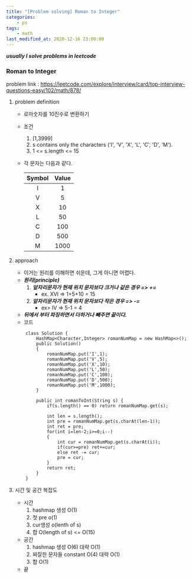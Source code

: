 ```yaml
---
title: "[Problem solving] Roman to Integer"
categories:
    - ps
tags:
    - math
last_modified_at: 2020-12-16 23:00:00
---
```

***usually I solve problems in leetcode***
### Roman to Integer  <br>

problem link : https://leetcode.com/explore/interview/card/top-interview-questions-easy/102/math/878/

1. problem definition
    - 로마숫자를 10진수로 변환하기
    - 조건 
        1. [1,3999]
        2. s contains only the characters ('I', 'V', 'X', 'L', 'C', 'D', 'M').
        3. 1 <= s.length <= 15
    - 각 문자는 다음과 같다.

        |Symbol|Value|
        |:---:|:---:|
        |I|1|
        |V|5|
        |X|10|
        |L|50|
        |C|100|
        |D|500|
        |M|1000|

2. approach
    - 이거는 원리를 이해하면 쉬운데, 그게 아니면 어렵다.
    - ***원리(principle)***
        1. ***앞자리문자가 현재 위치 문자보다 크거나 같은 경우 => +=***
            - ex. XVI => 1+5+10 = 15
        2. ***앞자리문자가 현재 위치 문자보다 작은 경우 => -=***
            - ex> IV => 5-1 = 4
    - ***뒤에서 부터 파징하면서 더하거나 뺴주면 끝이다.***
    - 코드
    ```
        class Solution {
            HashMap<Character,Integer> romanNumMap = new HashMap<>();
            public Solution()
            {
                romanNumMap.put('I',1);
                romanNumMap.put('V',5);
                romanNumMap.put('X',10);
                romanNumMap.put('L',50);
                romanNumMap.put('C',100);
                romanNumMap.put('D',500);
                romanNumMap.put('M',1000);
            }
            
            public int romanToInt(String s) {
                if(s.length() == 0) return romanNumMap.get(s);
                
                int len = s.length();
                int pre = romanNumMap.get(s.charAt(len-1));
                int ret = pre;
                for(int i=len-2;i>=0;i--)
                {
                    int cur = romanNumMap.get(s.charAt(i));
                    if(cur>=pre) ret+=cur;
                    else ret -= cur;
                    pre = cur;
                }
                return ret;
            }
        }
    ```
3. 시간 및 공간 복잡도
    - 시간
        1. hashmap 생성 O(1)
        2. 첫 pre o(1)
        3. cur생성 o(lenth of s)
        4. 합 O(length of s) <= O(15)
    - 공간
        1. hashmap 생성 O(6) 대략 O(1)
        2. 짜잘한 문자들 constant O(4) 대략 O(1)
        3. 합 O(1)    
    - 끝